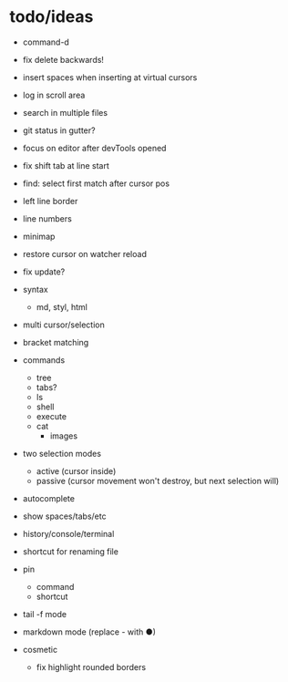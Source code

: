# todo/ideas
    
- command-d
- fix delete backwards!

- insert spaces when inserting at virtual cursors

- log in scroll area

- search in multiple files

- git status in gutter?
    
- focus on editor after devTools opened
- fix shift tab at line start
    
- find: select first match after cursor pos
    
- left line border
- line numbers
- minimap

- restore cursor on watcher reload
- fix update?

- syntax
    - md, styl, html

- multi cursor/selection
- bracket matching

- commands
    - tree
    - tabs?
    - ls
    - shell
    - execute
    - cat
        - images

- two selection modes
    - active (cursor inside)
    - passive (cursor movement won't destroy, but next selection will)

- autocomplete
- show spaces/tabs/etc
- history/console/terminal
- shortcut for renaming file
- pin
     - command
     - shortcut
- tail -f mode
- markdown mode (replace - with ●)

- cosmetic
  - fix highlight rounded borders     